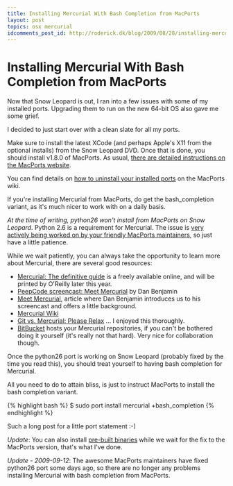 ```yaml
---
title: Installing Mercurial With Bash Completion from MacPorts
layout: post
topics: osx mercurial
idcomments_post_id: http://roderick.dk/blog/2009/08/28/installing-mercurial-with-bash-completion/
---
```


# Installing Mercurial With Bash Completion from MacPorts

Now that Snow Leopard is out, I ran into a few issues with some of my installed ports. Upgrading them to run on the new 64-bit OS also gave me some grief.

I decided to just start over with a clean slate for all my ports.

Make sure to install the latest XCode (and perhaps Apple's X11 from the optional installs) from the Snow Leopard DVD. Once that is done, you should install v1.8.0 of MacPorts. As usual, [there are detailed instructions on the MacPorts website](http://www.MacPorts.org/install.php).

You can find details on [how to uninstall your installed ports](http://trac.MacPorts.org/wiki/FAQ#uninstall) on the MacPorts wiki.

If you're installing Mercurial from MacPorts, do get the bash_completion variant, as it's much nicer to work with on a daily basis.

*At the time of writing, python26 won't install from MacPorts on Snow Leopard*. Python 2.6 is a requirement for Mercurial. The issue is [very actively being worked on by your friendly MacPorts maintainers](http://trac.MacPorts.org/ticket/20284), so just have a little patience.

While we wait patiently, you can always take the opportunity to learn more about Mercurial, there are several good resources:

* [Mercurial: The definitive guide](http://hgbook.red-bean.com/) is a freely available online, and will be printed by O'Reilly later this year.
* [PeepCode screencast: Meet Mercurial](http://peepcode.com/products/meet-mercurial)  by Dan Benjamin
* [Meet Mercurial](http://hivelogic.com/articles/meet-mercurial/), article where Dan Benjamin introduces us to his screencast and offers a little background.
* [Mercurial Wiki](http://mercurial.selenic.com/wiki/)
* [Git vs. Mercurial: Please Relax](http://importantshock.wordpress.com/2008/08/07/git-vs-mercurial/) ... I enjoyed this thoroughly.
* [BitBucket](http://bitbucket.org/) hosts your Mercurial repositories, if you can't be bothered doing it yourself (it's really not that hard). Very nice for collaboration though.

Once the python26 port is working on Snow Leopard (probably fixed by the time you read this), you should treat yourself to having bash completion for Mercurial.

All you need to do to attain bliss, is just to instruct MacPorts to install the bash completion variant.

{% highlight bash %}
$ sudo port install mercurial +bash_completion
{% endhighlight %}

Such a long post for a little port statement :-)

*Update*: You can also install [pre-built binaries](http://mercurial.berkwood.com/) while we wait for the fix to the MacPorts version, that's what I've done.

*Update - 2009-09-12*: The awesome MacPorts maintainers have fixed python26 port some days ago, so there are no longer any problems installing Mercurial with bash completion from MacPorts.
